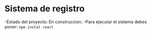 <h1>Sistema de registro</h1> 

-Estado del proyecto: En construccion;
-Para ejecutar el sistema debes poner:
```npm instal react```
